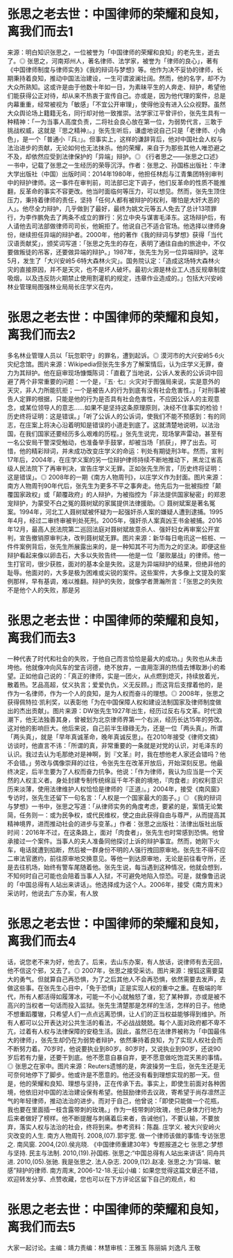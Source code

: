 # 张思之老去世：中国律师的荣耀和良知，离我们而去1

来源：明白知识张思之，一位被誉为「中国律师的荣耀和良知」的老先生，逝去了。◎ 张思之，河南郑州人，著名律师、法学家，被誉为「律师的良心」，著有《中国律师制度与律师实务》《我的辩词与梦想》等。他作为决不妥协的律师，长期秉持着良知，推动中国法治建设，一生可谓波澜壮阔。然而，他的名字，却不为大众所熟知。这或许是由于他数十年如一日，为素昧平生的人奔走、辩护，希望他们能获得公正对待，却从来不热衷于宣传自己。亦或是，因为他代理的案件，总是内幕重重，经常被视为「敏感」「不宜公开审理」，使得他没有进入公众视野。虽然大众舆论场上籍籍无名，同行却对他一致推崇。法学家江平曾评价，张先生具有一种精神：「一为当事人高度负责，二将社会良心放在第一位，为弱势代言，三敢于挑战权威，这就是『思之精神』。」张先生听后，谦虚地说自己只是「老律师、小角色」，是一个「普通小『兵』」。但事实上，这样的谦辞背后，他对中国社会人权与法治进步的贡献，无论如何也无法抹杀。他的荣耀，来自于为那些其他人唯恐避之不及，却依然应受到法律保护的「异端」辩护。◎ 《行者思之——张思之口述》一书中，记载了张思之一生经历的荣辱沉浮。作者：张思之、孙国栋出版社：牛津大学出版社（中国）出版时间：2014年1980年，他担任林彪与江青集团特别审判中的辩护律师。这一事件在审判前，司法部已定下调子，他们反革命的性质不能推翻，反革命的事实不容更改。他当时面临何等压力，可以想见。然而，张先生顶住压力，秉持着律师的责任，坚持「任何人都有被辩护的权利，哪怕是大奸大恶的人」。他尽全力辩护，几乎做到了最好，最终为姚文元等五人免去了总计13项罪行，为李作鹏免去了两条不成立的罪行：另立中央与谋害毛泽东。这场辩护后，有人请他去司法部做律师司司长，他婉拒了。他说自己不适合官场。他选择以律师身份，继续担任异端的辩护者。2000年，他的著作《我的辩词与梦想》获得「当代汉语贡献奖」，颁奖词写道：「张思之先生的存在，表明了通往自由的旅途中，不仅要做叛徒的吊客，还要做异端的辩护。」1987年，张先生为另一位异端辩护。这年5月，发生了「大兴安岭5·6特大森林火灾」。国务院认定：「造成这场特大森林火灾的直接原因，并不是天灾，也不是坏人破坏。最初火源是林业工人违反规章制度吸烟，以及违反防火期禁止使用割灌机的规定，违章作业造成的。」包括大兴安岭林业管理局图强林业局局长庄学义在内，

# 张思之老去世：中国律师的荣耀和良知，离我们而去2

多名林业管理人员以「玩忽职守」的罪名，遭到起诉。◎ 漠河市的大兴安岭5·6火灾纪念馆。图片来源：Wikipedia但张先生多方了解案情后，认为庄学义无罪，奋力为其辩护。他在庭审现场慷慨陈词：「直截了当地说，公诉人发表的公诉词中回避了两个非常重要的问题：一个是，『五· 七』火灾对于图强局来说，实是意外的天灾，非人力所能抗拒；一个是被告人的行为到底有没有社会危害性。」「对刑事被告人定罪的根据，只能是他的行为是否具有社会危害性，不应因公诉人的主观意念，或某位领导人的意志……如果不是坚持这条原理原则，决经不住事实的检验！历史终将证明：这是错误。」「听了公诉人的公诉词，使我们不能不预感到：有的同志，在庄案上将决心沿着明知是错误的小道走到底了。这就清楚地说明，以法治国，在我们国家还要经历多么艰难的历程。」张先生说完，现场掌声雷动，甚至有一名公安局干警深受触动，也准备举手鼓掌，却被当场「抓获」，押了出去。可惜，他的精彩辩词，并未成功改变庄学义的命运：判处有期徒刑3年。然而，宣判17年后，2004年，在庄学义案的另一位辩护律师持续不断地推动下，黑龙江省高级人民法院下了再审判决，宣告庄学义无罪。正如张先生所言，「历史终将证明：这是错误」。◎ 2008年的一期《南方人物周刊》，以庄学义作为封面。图片来源：南方人物周刊90年代后，张先生为更多不平之事奔走。他先后为一批被指控「颠覆国家政权」或「颠覆政府」的人辩护，为被指控为「非法提供国家秘密」的郑恩宠辩护，为蒙受不白之冤的聂树斌的家属提供法律援助。◎ 聂树斌案是著名冤案。1994年，河北工人聂树斌被怀疑为一起强奸杀人案的嫌疑人遭到逮捕。1995年4月，经过二审终审被判处死刑。2005年，强奸杀人案真凶王书金被捕。2016年12月，最高人民法院第二巡回法庭对聂树斌故意杀人、强奸妇女再审案公开宣判，宣告撤销原审判决，改判聂树斌无罪。图片来源：新华每日电讯这一桩桩、一件件案例背后，张先生所展露出来的，是一种知其不可为而为之的坚决。即便这些辩护看起来像以卵击石，大多以失败告终——他是一位「屡败屡战」的律师。他一生打官司，很少获胜，面对的基本全是失败。这是为异端辩护的结果，但绝非他的耻辱。他面对的，大多是极为困难或尖锐的案件。这些案件，大多像上文提及的案例那样，早有基调，难以推翻。辩护的失败，就像学者萧瀚所言：「张思之的失败不是他个人的失败，那是另

# 张思之老去世：中国律师的荣耀和良知，离我们而去3

一种代表了时代和社会的失败，于他自己而言恰恰是最大的成功。」失败也从未击垮他。他就像冲向风车的堂吉诃德，绝不放弃，一直用澎湃的热情去博取渺小的希望。正如他自己说的：「真正的律师，实是一团火，从点燃到熄灭，持续放着光，散着热。艺品高超，仗义执言；爱爱仇仇，义无反顾。」而这背后支撑着他的，是作为一名律师，作为一个人的良知，是为人权而奋斗的理想。◎ 2008年，张思之获得佩特拉·凯利奖，以表彰他「为在中国保障人权和建设法制国家及律师制度做出的杰出贡献」。图片来源：DW张先生1927年出生，经历过反右与文革。时代浪潮下，他无法独善其身，曾被划为北京律师界第一个右派，经历长达15年的劳改。这对他的影响巨大。他后来说，自己前半生碌碌无为，还是一位「两头真」。所谓「两头真」，就是「早年真诚革命，晚年真诚反思」。在2010年接受《律师文摘》访谈时，他直言不讳：「所谓的真，非常重要的一条就是对党的认识，对毛泽东的认识。我过去认为毛那绝对是神啊，到『文革』时，我在想他老人家还会错吗？他不会错。」劳改与偶像崇拜的过往，令张先生在改革开放后，开始深刻反思。他最终决定，后半生要为了人权而奋力抗争。他说：「作为律师，我认为应当是一个天然的人权主义者。身处封建专制传统绵亘千年不衰的境地，『肉食者』的权利意识历来淡薄，使用法律维护人权恰恰是律师的『正道』。」2004年，接受《南风窗》专访时，张先生还留下一句名言：「人权是一个国家最大的面子。」◎ 《我的辩词与梦想》一书中，张思之写道：「从律师实务的角度考虑，要紧的是，案情无论繁简，任务则一：或为民争权，或代民维权，使之由此获得自由与尊严，从而提高其精神境界，进而推动社会的进步与变革。」作者：张思之出版社：法律出版社出版时间：2016年不过，在这条路上，面对「肉食者」，张先生也时常感到恐惧。他曾承接过一个案件。当事人的夫人准备同他探讨上诉的辩护事宜。然而，她刚下火车，电话就遭到掐断，然后被一群身份不明的人强行拽回原审地。张先生不得不应二审法官邀约，前往原审地交换意见。等他一到达原审地，无论是前往看守所，还是去往机场，始终有警车尾随着他。张先生说，每当遇到这种情况，他就会想到，不知何时自己可能也会陪着当事人入狱，不可避免地陷入惊恐。可是，就像鲁迅说的「中国总得有人站出来讲话」。他选择成为这个人。2006年，接受《南方周末》采访时，他说去广东办案，有人放

# 张思之老去世：中国律师的荣耀和良知，离我们而去4

话，说您老不来为好，他去了。后来，去山东办案，有人放话，说律师有去无回，他不信这个邪，又去了。◎ 2007年，张思之接受采访。图片来源：搜狐这需要莫大的勇气。但就算自己再恐惧，为了之后其他人不会再恐惧，依然需要去发声，去做这些事。在张先生心目中，「免于恐惧」正是实现人权的重中之重。在极端的年代，所有人都活得如履薄冰，可能一不小心就触怒了谁，犯了某种罪，亦或是被不高兴的当权者一句话而投入监狱。张先生清楚那是怎样的生活，怎样的日子。他绝不想重蹈覆辙，只希望人们一点点远离恐惧，让人们的正当权益能够得到维护。所有人都可以公开表达对公共生活的看法，不必战战兢兢。每个人面对政府都不卑不亢，过着有人权与法律保障的安稳生活。因此，虽然已在法律界被称为「中国最伟大的律师」，张先生却仍在为弱势者辩护，依然秉持着良知，为了实现人权社会而不断努力着。70岁时，他说要执业到80岁。80岁时，又说执业到90岁，还说90岁后若有力量，还要干到底。他不愿意自暴自弃，更不愿意做吃饱混天黑的事情。◎ 张思之在家中。图片来源：Reuters遗憾的是，奔波操劳一生后，张先生还是无可奈何地停下了脚步。他或许是不愿意的。他还没有看到理想实现的那一天。但是，他的荣耀和良知、理想与坚持，正在传承下去。事实上，即使生前面对各种困境，他依旧对中国的法治建设保有希望。他鼓励律师去议政，寄希望于尚存凛然正气的年轻律师，推动法治的进步。而对于自己，他曾说：「即使只能做一个花瓶，我也要在里面插一枝含露带刺的玫瑰。」作为一枝带刺的玫瑰，他已身体力行地为后来者做好了榜样。他不断提醒与刺痛着后来者，告诫他们，不要认输，不要放弃，落实人权与法治的社会，终将到来。参考资料：陈磊. 庄学义. 被大兴安岭火灾改变的人生. 南方人物周刊. 2008,(07).郭宇宽. 做一个律师该做的事情:专访张思之. 南风窗. 2004,(20).侯兆晓. 《中国律师重建30年》专题报道之七 张思之:梦想与坚持. 民主与法制. 2010,(19).孙国栋. 张思之:“中国总得有人站出来讲话”. 同舟共进. 2010,(05).张驰. 我是张思之. 法人杂志. 2009,(12).赵凌. 张思之:为“异端、敏感”辩护的律师. 南方周末, 2006-12-18.无讼小编：如果您觉得这篇文章还不错，欢迎转发分享、点赞收藏，您也可以在下方评论区留下自己的观点，和

# 张思之老去世：中国律师的荣耀和良知，离我们而去5

大家一起讨论。主编：靖力责编：林慧审核：王雅玉 陈丽娟 刘逸凡 王敬

